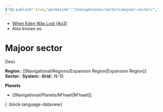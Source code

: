 ```yaml
---
{"dg-publish":true,"permalink":"/navigational/sectors/majoor-sector/","tags":["map","sector","expansion","unfinished"],"noteIcon":"saber1"}
---
```


- [When Eden Was Lost (Ao3)](https://archiveofourown.org/works/19334440/chapters/45992584)
- Also known as 
# Majoor sector
Desc

**Region**::  [[Navigational/Regions/Expansion Region\|Expansion Region]]
**Sector**::
**System**::
**Grid**::  N-15

**Planets**
- [[Navigational/Planets/M'haeli\|M'haeli]]

{ .block-language-dataview}